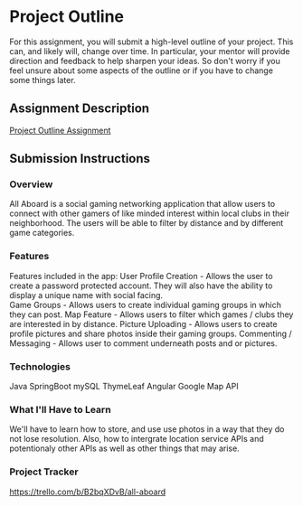 # Project Outline
For this assignment, you will submit a high-level outline of your project. This can, and likely will, change over time. In particular, your mentor will provide direction and feedback to help sharpen your ideas. So don't worry if you feel unsure about some aspects of the outline or if you have to change some things later.

## Assignment Description
[Project Outline Assignment](https://education.launchcode.org/liftoff/modules/assignments/project-outline)

## Submission Instructions

### Overview
All Aboard is a social gaming networking application that allow users to connect with other gamers of like minded interest within local clubs in their neighborhood. The users will be able to filter by distance and by different game categories. 
### Features
Features included in the app:
User Profile Creation - Allows the user to create a password protected account. They will also have the ability to display a unique name with social facing.  
Game Groups - Allows users to create individual gaming groups in which they can post. 
Map Feature - Allows users to filter which games / clubs they are interested in by distance.
Picture Uploading - Allows users to create profile pictures and share photos inside their gaming groups. 
Commenting / Messaging - Allows user to comment underneath posts and or pictures. 
### Technologies
Java
SpringBoot
mySQL
ThymeLeaf
Angular
Google Map API
### What I'll Have to Learn
We'll have to learn how to store, and use use photos in a way that they do not lose resolution. Also, how to intergrate location service APIs and potentionaly other APIs as well as other things that may arise. 
### Project Tracker
https://trello.com/b/B2bqXDvB/all-aboard

